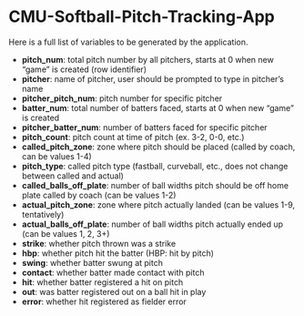 # CMU-Softball-Pitch-Tracking-App

Here is a full list of variables to be generated by the application.

- **pitch_num**: total pitch number by all pitchers, starts at 0 when new “game” is created (row identifier)
- **pitcher**: name of pitcher, user should be prompted to type in pitcher’s name
- **pitcher_pitch_num**: pitch number for specific pitcher
- **batter_num**: total number of batters faced, starts at 0 when new “game” is created
- **pitcher_batter_num**: number of batters faced for specific pitcher
- **pitch_count**: pitch count at time of pitch (ex. 3-2, 0-0, etc.)
- **called_pitch_zone**: zone where pitch should be placed (called by coach, can be values 1-4)
- **pitch_type**: called pitch type (fastball, curveball, etc., does not change between called and actual)
- **called_balls_off_plate**: number of ball widths pitch should be off home plate called by coach (can be values 1-2)
- **actual_pitch_zone**: zone where pitch actually landed (can be values 1-9, tentatively)
- **actual_balls_off_plate**: number of ball widths pitch actually ended up (can be values 1, 2, 3+)
- **strike**: whether pitch thrown was a strike
- **hbp**: whether pitch hit the batter (HBP: hit by pitch)
- **swing**: whether batter swung at pitch
- **contact**: whether batter made contact with pitch
- **hit**: whether batter registered a hit on pitch
- **out**: was batter registered out on a ball hit in play
- **error**: whether hit registered as fielder error